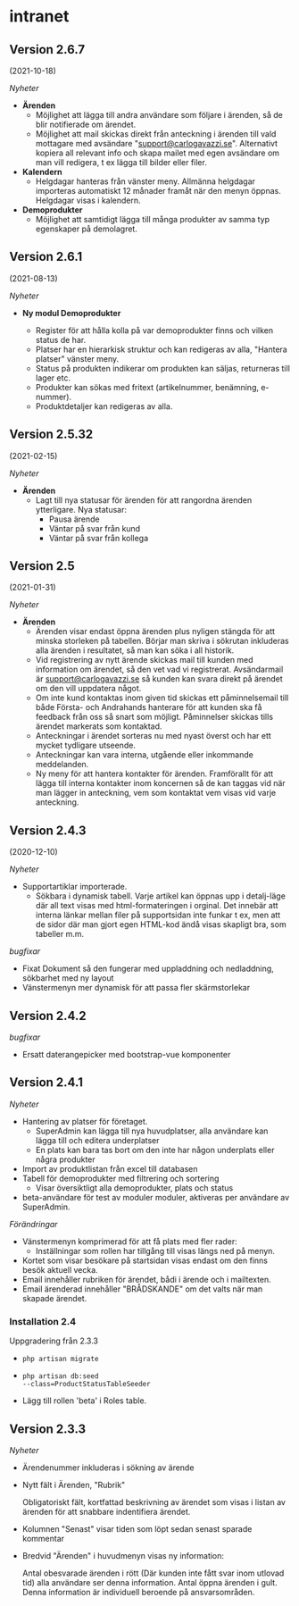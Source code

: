 # intranet

## Version 2.6.7 ##
(2021-10-18)

*Nyheter*
* **Ärenden**
    * Möjlighet att lägga till andra användare som följare i ärenden, så de blir notifierade om ärendet.
    * Möjlighet att mail skickas direkt från anteckning i ärenden till vald mottagare med avsändare "support@carlogavazzi.se". Alternativt kopiera all relevant info och skapa mailet med egen avsändare om man vill redigera, t ex lägga till bilder eller filer.
* **Kalendern**
    * Helgdagar hanteras från vänster meny. Allmänna helgdagar importeras automatiskt 12 månader framåt när den menyn öppnas. Helgdagar visas i kalendern.
* **Demoprodukter**
    * Möjlighet att samtidigt lägga till många produkter av samma typ egenskaper på demolagret.
 ## Version 2.6.1 ##
(2021-08-13)

*Nyheter*

* **Ny modul Demoprodukter**

    * Register för att hålla kolla på var demoprodukter finns och vilken status de har.
    * Platser har en hierarkisk struktur och kan redigeras av alla, "Hantera platser" vänster meny.
    * Status på produkten indikerar om produkten kan säljas, returneras till lager etc.
    * Produkter kan sökas med fritext (artikelnummer, benämning, e-nummer).
    * Produktdetaljer kan redigeras av alla.
## Version 2.5.32 ##
(2021-02-15)

*Nyheter*
* **Ärenden**
    * Lagt till nya statusar för ärenden för att rangordna ärenden ytterligare. Nya statusar:  
        * Pausa ärende
        * Väntar på svar från kund
        * Väntar på svar från kollega
    
## Version 2.5
(2021-01-31)

*Nyheter*
* **Ärenden**
    * Ärenden visar endast öppna ärenden plus nyligen stängda för att minska storleken på tabellen. Börjar man skriva i sökrutan inkluderas alla ärenden i resultatet, så man kan söka i all historik.
    * Vid registrering av nytt ärende skickas mail till kunden med information om ärendet, så den vet vad vi registrerat. Avsändarmail är support@carlogavazzi.se så kunden kan svara direkt på ärendet om den vill uppdatera något.
    * Om inte kund kontaktas inom given tid skickas ett påminnelsemail till både Första- och Andrahands hanterare för att kunden ska få feedback från oss så snart som möjligt. Påminnelser skickas tills ärendet markerats som kontaktad.
    * Anteckningar i ärendet sorteras nu med nyast överst och har ett mycket tydligare utseende.
    * Anteckningar kan vara interna, utgående eller inkommande meddelanden.
    * Ny meny för att hantera kontakter för ärenden. Framförallt för att lägga till interna kontakter inom koncernen så de kan taggas vid när man lägger in anteckning, vem som kontaktat vem visas vid varje anteckning. 
## Version 2.4.3  
(2020-12-10)

*Nyheter*
* Supportartiklar importerade. 
    * Sökbara i dynamisk tabell. Varje artikel kan öppnas upp i detalj-läge där all text visas med html-formateringen i orginal. Det innebär att interna länkar mellan filer på supportsidan inte funkar t ex, men att de sidor där man gjort egen HTML-kod ändå visas skapligt bra, som tabeller m.m.

*bugfixar*
* Fixat Dokument så den fungerar med uppladdning och nedladdning, sökbarhet med ny layout
* Vänstermenyn mer dynamisk för att passa fler skärmstorlekar


## Version 2.4.2 ##
*bugfixar*
* Ersatt daterangepicker med bootstrap-vue komponenter
## Version 2.4.1 ##
*Nyheter*
* Hantering av platser för företaget.
    * SuperAdmin kan lägga till nya huvudplatser, alla användare kan lägga till och editera underplatser
    * En plats kan bara tas bort om den inte har någon underplats eller några produkter
* Import av produktlistan från excel till databasen
* Tabell för demoprodukter med filtrering och sortering
    * Visar översiktligt alla demoprodukter, plats och status
* beta-användare för test av moduler moduler, aktiveras per användare av SuperAdmin.
    
*Förändringar*
* Vänstermenyn komprimerad för att få plats med fler rader:
    * Inställningar som rollen har tillgång till visas längs ned på menyn.
* Kortet som visar besökare på startsidan visas endast om den finns besök aktuell vecka.
* Email innehåller rubriken för ärendet, bådi i ärende och i mailtexten.
* Email ärenderad innehåller "BRÅDSKANDE" om det valts när man skapade ärendet.

### Installation 2.4 ###
Uppgradering från 2.3.3

* <code>php artisan migrate</code>

* <code>php artisan db:seed --class=ProductStatusTableSeeder</code>

* Lägg till rollen 'beta' i Roles table.

## Version 2.3.3 ##

*Nyheter*
* Ärendenummer inkluderas i sökning av ärende
* Nytt fält i Ärenden, "Rubrik"
    
    Obligatoriskt fält, kortfattad beskrivning av ärendet som visas i listan av ärenden för att snabbare indentifiera ärendet.
* Kolumnen "Senast" visar tiden som löpt sedan senast sparade kommentar
* Bredvid "Ärenden" i huvudmenyn visas ny information:
    
    Antal obesvarade ärenden i rött (Där kunden inte fått svar inom utlovad tid) alla användare ser denna information.
    Antal öppna ärenden i gult. Denna information är individuell beroende på ansvarsområden.